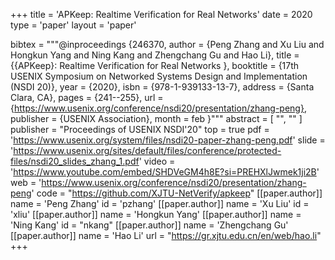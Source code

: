 +++
title = 'APKeep: Realtime Verification for Real Networks'
date = 2020
type = 'paper'
layout = 'paper'

bibtex = """@inproceedings {246370,
    author = {Peng Zhang and Xu Liu and Hongkun Yang and Ning Kang and Zhengchang Gu and Hao Li},
    title = {{APKeep}: Realtime Verification for Real Networks },
    booktitle = {17th USENIX Symposium on Networked Systems Design and Implementation (NSDI 20)},
    year = {2020},
    isbn = {978-1-939133-13-7},
    address = {Santa Clara, CA},
    pages = {241--255},
    url = {https://www.usenix.org/conference/nsdi20/presentation/zhang-peng},
    publisher = {USENIX Association},
    month = feb
}"""
abstract = [
    "",
    ""
]
publisher = "Proceedings of USENIX NSDI'20"
top = true
pdf = 'https://www.usenix.org/system/files/nsdi20-paper-zhang-peng.pdf'
slide = 'https://www.usenix.org/sites/default/files/conference/protected-files/nsdi20_slides_zhang_1.pdf'
video = 'https://www.youtube.com/embed/SHDVeGM4h8E?si=PREHXlJwmek1ji2B'
web = 'https://www.usenix.org/conference/nsdi20/presentation/zhang-peng'
code = "https://github.com/XJTU-NetVerify/apkeep"
[[paper.author]]
    name = 'Peng Zhang'
    id = 'pzhang'
[[paper.author]]
    name = 'Xu Liu'
    id = 'xliu'
[[paper.author]]
    name = 'Hongkun Yang'
[[paper.author]]
    name = 'Ning Kang'
    id = "nkang"
[[paper.author]]
    name = 'Zhengchang Gu'
[[paper.author]]
    name = 'Hao Li'
    url = "https://gr.xjtu.edu.cn/en/web/hao.li"
+++
